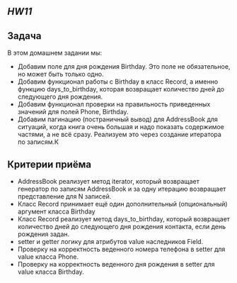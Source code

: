 ***HW11***
---
## **Задача**
В этом домашнем задании мы:
* Добавим поле для дня рождения Birthday. Это поле не обязательное, но может быть только одно.
* Добавим функционал работы с Birthday в класс Record, а именно функцию days_to_birthday, которая возвращает количество дней до следующего дня рождения.
* Добавим функционал проверки на правильность приведенных значений для полей Phone, Birthday.
* Добавим пагинацию (постраничный вывод) для AddressBook для ситуаций, когда книга очень большая и надо показать содержимое частями, а не всё сразу. Реализуем это через создание итератора по записям.К


## **Критерии приёма**

* AddressBook реализует метод iterator, который возвращает генератор по записям AddressBook и за одну итерацию возвращает представление для N записей.
* Класс Record принимает ещё один дополнительный (опциональный) аргумент класса Birthday
* Класс Record реализует метод days_to_birthday, который возвращает количество дней до следующего дня рождения контакта, если день рождения задан.
* setter и getter логику для атрибутов value наследников Field.
* Проверку на корректность веденного номера телефона в setter для value класса Phone.
* Проверку на корректность веденного дня рождения в setter для value класса Birthday.

